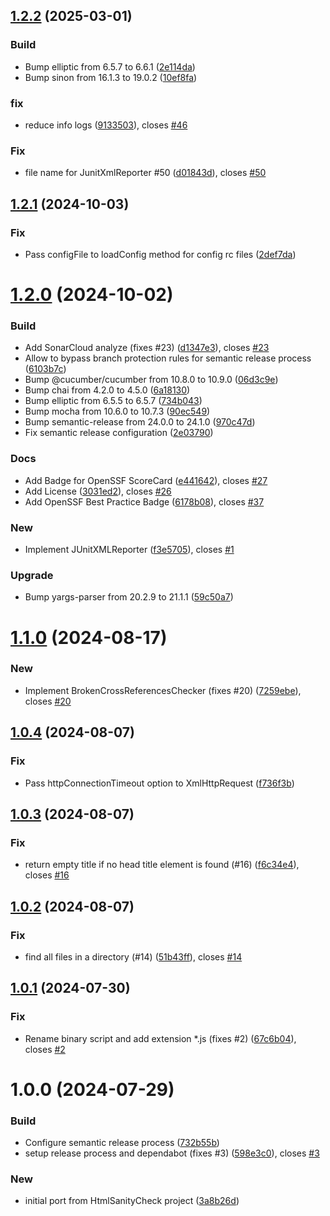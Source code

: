 ## [1.2.2](https://github.com/uniqueck/htmlSanityCheck.js/compare/v1.2.1...v1.2.2) (2025-03-01)


### Build

* Bump elliptic from 6.5.7 to 6.6.1 ([2e114da](https://github.com/uniqueck/htmlSanityCheck.js/commit/2e114da760cfbc59ea1957c237f560476ead0aee))
* Bump sinon from 16.1.3 to 19.0.2 ([10ef8fa](https://github.com/uniqueck/htmlSanityCheck.js/commit/10ef8faf73dcff2f7dfee4d6e556a0ffc32ef74c))

### fix

* reduce info logs ([9133503](https://github.com/uniqueck/htmlSanityCheck.js/commit/91335035422750869aa1411c3582194fbb4cc28e)), closes [#46](https://github.com/uniqueck/htmlSanityCheck.js/issues/46)

### Fix

* file name for JunitXmlReporter #50 ([d01843d](https://github.com/uniqueck/htmlSanityCheck.js/commit/d01843da00e922739efad0a0d167628be1de5380)), closes [#50](https://github.com/uniqueck/htmlSanityCheck.js/issues/50)

## [1.2.1](https://github.com/uniqueck/htmlSanityCheck.js/compare/v1.2.0...v1.2.1) (2024-10-03)


### Fix

* Pass configFile to loadConfig method for config rc files ([2def7da](https://github.com/uniqueck/htmlSanityCheck.js/commit/2def7da7891f3b839490603aafea4d56a657cb7f))

# [1.2.0](https://github.com/uniqueck/htmlSanityCheck.js/compare/v1.1.0...v1.2.0) (2024-10-02)


### Build

* Add SonarCloud analyze (fixes #23) ([d1347e3](https://github.com/uniqueck/htmlSanityCheck.js/commit/d1347e3e11edf3e5f02c2aff02c31fca6dbbb499)), closes [#23](https://github.com/uniqueck/htmlSanityCheck.js/issues/23)
* Allow to bypass branch protection rules for semantic release process ([6103b7c](https://github.com/uniqueck/htmlSanityCheck.js/commit/6103b7c3c92a31d59104d16c5eeae5ca7f979af8))
* Bump @cucumber/cucumber from 10.8.0 to 10.9.0 ([06d3c9e](https://github.com/uniqueck/htmlSanityCheck.js/commit/06d3c9e0bb9671aacdb3b0a2a08f358cb7d1af14))
* Bump chai from 4.2.0 to 4.5.0 ([6a18130](https://github.com/uniqueck/htmlSanityCheck.js/commit/6a18130564bdde2aaa466b277833c2d4cbe679d6))
* Bump elliptic from 6.5.5 to 6.5.7 ([734b043](https://github.com/uniqueck/htmlSanityCheck.js/commit/734b0430cb2918b1424a8e01071d02bb166df13a))
* Bump mocha from 10.6.0 to 10.7.3 ([90ec549](https://github.com/uniqueck/htmlSanityCheck.js/commit/90ec5491eaca1e389154f25ce333341b60b3e91c))
* Bump semantic-release from 24.0.0 to 24.1.0 ([970c47d](https://github.com/uniqueck/htmlSanityCheck.js/commit/970c47dfb002eba2fe358022d7c27496b6b1109f))
* Fix semantic release configuration ([2e03790](https://github.com/uniqueck/htmlSanityCheck.js/commit/2e03790f30b0a9444ae3ba5ed18e2ca37f903669))

### Docs

* Add Badge for OpenSSF ScoreCard ([e441642](https://github.com/uniqueck/htmlSanityCheck.js/commit/e4416420cb6316f0a7b0fb7d3b6a25f1fd4f1c36)), closes [#27](https://github.com/uniqueck/htmlSanityCheck.js/issues/27)
* Add License ([3031ed2](https://github.com/uniqueck/htmlSanityCheck.js/commit/3031ed2a68e3c777ffd1f85f266a37ea4cd6a76c)), closes [#26](https://github.com/uniqueck/htmlSanityCheck.js/issues/26)
* Add OpenSSF Best Practice Badge ([6178b08](https://github.com/uniqueck/htmlSanityCheck.js/commit/6178b0875e151318acc93b728eb2753f0b2cb2a3)), closes [#37](https://github.com/uniqueck/htmlSanityCheck.js/issues/37)

### New

* Implement JUnitXMLReporter ([f3e5705](https://github.com/uniqueck/htmlSanityCheck.js/commit/f3e5705bc68b05788beb6021a5931c77e2424a86)), closes [#1](https://github.com/uniqueck/htmlSanityCheck.js/issues/1)

### Upgrade

* Bump yargs-parser from 20.2.9 to 21.1.1 ([59c50a7](https://github.com/uniqueck/htmlSanityCheck.js/commit/59c50a7ac5ded4a6030a268c0a25d3bb4ab12507))

# [1.1.0](https://github.com/uniqueck/htmlSanityCheck.js/compare/v1.0.4...v1.1.0) (2024-08-17)


### New

* Implement BrokenCrossReferencesChecker (fixes #20) ([7259ebe](https://github.com/uniqueck/htmlSanityCheck.js/commit/7259ebeab3170b4793a074e324acd8b1072c2676)), closes [#20](https://github.com/uniqueck/htmlSanityCheck.js/issues/20)

## [1.0.4](https://github.com/uniqueck/htmlSanityCheck.js/compare/v1.0.3...v1.0.4) (2024-08-07)


### Fix

* Pass httpConnectionTimeout option to XmlHttpRequest ([f736f3b](https://github.com/uniqueck/htmlSanityCheck.js/commit/f736f3b2b8c84f02abf2b12bb3135033eca8b61b))

## [1.0.3](https://github.com/uniqueck/htmlSanityCheck.js/compare/v1.0.2...v1.0.3) (2024-08-07)


### Fix

* return empty title if no head title element is found (#16) ([f6c34e4](https://github.com/uniqueck/htmlSanityCheck.js/commit/f6c34e4a2c1a037fc21bccb19008351159d97de1)), closes [#16](https://github.com/uniqueck/htmlSanityCheck.js/issues/16)

## [1.0.2](https://github.com/uniqueck/htmlSanityCheck.js/compare/v1.0.1...v1.0.2) (2024-08-07)


### Fix

* find all files in a directory (#14) ([51b43ff](https://github.com/uniqueck/htmlSanityCheck.js/commit/51b43ff89c00fd0b60d47afb1efb22322b438761)), closes [#14](https://github.com/uniqueck/htmlSanityCheck.js/issues/14)

## [1.0.1](https://github.com/uniqueck/htmlSanityCheck.js/compare/v1.0.0...v1.0.1) (2024-07-30)


### Fix

* Rename binary script and add extension *.js (fixes #2) ([67c6b04](https://github.com/uniqueck/htmlSanityCheck.js/commit/67c6b04a67caa17c0ecfff26c1b2637141c03dbf)), closes [#2](https://github.com/uniqueck/htmlSanityCheck.js/issues/2)

# 1.0.0 (2024-07-29)


### Build

* Configure semantic release process ([732b55b](https://github.com/uniqueck/htmlSanityCheck.js/commit/732b55b544d517a0a28f85295c1d38b0415e673d))
* setup release process and dependabot (fixes #3) ([598e3c0](https://github.com/uniqueck/htmlSanityCheck.js/commit/598e3c01f28f7a2a4126a8dc10a860c9aa74c69a)), closes [#3](https://github.com/uniqueck/htmlSanityCheck.js/issues/3)

### New

* initial port from HtmlSanityCheck project ([3a8b26d](https://github.com/uniqueck/htmlSanityCheck.js/commit/3a8b26de8766c2c42c22fceb8d583fc3f011d3c2))
